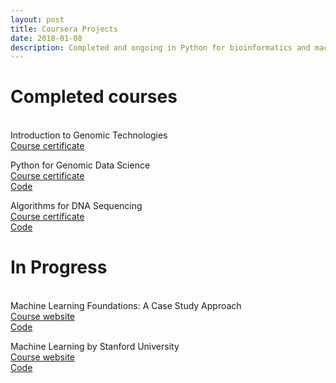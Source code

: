 ```yaml
---
layout: post
title: Coursera Projects
date: 2018-01-08
description: Completed and ongoing in Python for bioinformatics and machine learning
---
```


# <b>Completed courses</b>
<br>
Introduction to Genomic Technologies<br>
<a href="https://www.coursera.org/account/accomplishments/certificate/3Z42DTXAN484"> Course certificate</a>

Python for Genomic Data Science<br>
<a href="https://www.coursera.org/account/accomplishments/certificate/B8WRK42C9CBD"> Course certificate</a><br>
<a href="https://github.com/jvmakin/Coursera-Projects/tree/master/Completed/Python%20for%20Genomic%20Data%20Science"> Code</a>

Algorithms for DNA Sequencing<br>
<a href="https://www.coursera.org/account/accomplishments/certificate/BKRRCHRC33Q5"> Course certificate</a><br>
<a href="https://github.com/jvmakin/Coursera-Projects/tree/master/Completed/Algorithms%20for%20DNA%20Sequencing"> Code</a>


# <b>In Progress</b>
<br>
Machine Learning Foundations: A Case Study Approach<br>
<a href="https://www.coursera.org/learn/ml-foundations/home/welcome"> Course website</a><br>
<a href="https://github.com/jvmakin/Coursera-Projects/tree/master/In%20Progress/Case%20Studies"> Code</a>

Machine Learning by Stanford University<br>
<a href="https://www.coursera.org/learn/machine-learning/home/welcome"> Course website</a><br>
<a href="https://github.com/jvmakin/Coursera-Projects/tree/master/In%20Progress/Stanford%20ML"> Code</a>
